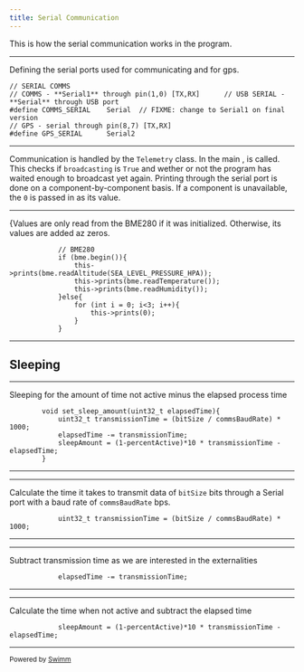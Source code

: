 ```yaml
---
title: Serial Communication
---
```

This is how the serial communication works in the program.

<SwmSnippet path="/Flight_Controller/Flight_Controller.ino" line="15">

---

Defining the serial ports used for communicating and for gps.

```arduino
// SERIAL COMMS  
// COMMS - **Serial1** through pin(1,0) [TX,RX]      // USB SERIAL - **Serial** through USB port
#define COMMS_SERIAL    Serial  // FIXME: change to Serial1 on final version
// GPS - serial through pin(8,7) [TX,RX]
#define GPS_SERIAL      Serial2
```

---

</SwmSnippet>

Communication is handled by the <SwmToken path="/Flight_Controller/Flight_Controller.ino" pos="122:2:2" line-data="class Telemetry{">`Telemetry`</SwmToken> class. In the main ,  is called. This checks if  <SwmToken path="/Flight_Controller/Flight_Controller.ino" pos="125:3:3" line-data="        bool broadcasting = false;">`broadcasting`</SwmToken> is `True` and wether or not the program has waited enough to broadcast yet again. Printing through the serial port is done on a component-by-component basis. If a component is unavailable, the `0` is passed in as its value.

<SwmSnippet path="Flight_Controller/Flight_Controller.ino" line="221">

---

{Values are only read from the BME280 if it was initialized. Otherwise, its values are added az zeros.

```
            // BME280
            if (bme.begin()){
                this->prints(bme.readAltitude(SEA_LEVEL_PRESSURE_HPA));
                this->prints(bme.readTemperature());
                this->prints(bme.readHumidity());
            }else{
                for (int i = 0; i<3; i++){
                    this->prints(0);
                }
            }
```

---

</SwmSnippet>

## Sleeping

<SwmSnippet path="/Flight_Controller/Flight_Controller.ino" line="276">

---

Sleeping for the amount of time not active minus the elapsed process time

```
        void set_sleep_amount(uint32_t elapsedTime){
            uint32_t transmissionTime = (bitSize / commsBaudRate) * 1000;
            elapsedTime -= transmissionTime;
            sleepAmount = (1-percentActive)*10 * transmissionTime - elapsedTime;
        }
```

---

</SwmSnippet>

<SwmSnippet path="/Flight_Controller/Flight_Controller.ino" line="277">

---

Calculate the time it takes to transmit  data of <SwmToken path="/Flight_Controller/Flight_Controller.ino" pos="143:3:3" line-data="        uint32_t bitSize;">`bitSize`</SwmToken> bits through a Serial port with a baud rate of <SwmToken path="/Flight_Controller/Flight_Controller.ino" pos="132:3:3" line-data="        int commsBaudRate = 9600;">`commsBaudRate`</SwmToken> bps.

```arduino
            uint32_t transmissionTime = (bitSize / commsBaudRate) * 1000;
```

---

</SwmSnippet>

<SwmSnippet path="/Flight_Controller/Flight_Controller.ino" line="278">

---

Subtract transmission time as we are interested in the externalities

```arduino
            elapsedTime -= transmissionTime;
```

---

</SwmSnippet>

<SwmSnippet path="/Flight_Controller/Flight_Controller.ino" line="279">

---

Calculate the time when not active and subtract the elapsed time

```arduino
            sleepAmount = (1-percentActive)*10 * transmissionTime - elapsedTime;
```

---

</SwmSnippet>

<SwmMeta version="3.0.0" repo-id="Z2l0aHViJTNBJTNBUEFSU0VDX0NPREUlM0ElM0FhZGFtQmFjc28=" repo-name="PARSEC_CODE"><sup>Powered by [Swimm](https://app.swimm.io/)</sup></SwmMeta>
